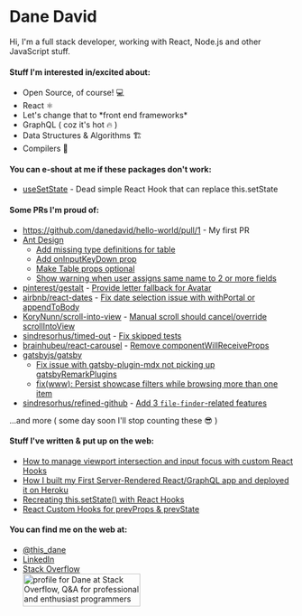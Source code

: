 # Dane David

Hi, I'm a full stack developer, working with React, Node.js and other JavaScript stuff.

#### Stuff I'm interested in/excited about:

- Open Source, of course! 💻
- React ⚛
- Let's change that to \*front end frameworks\*
- GraphQL ( coz it's hot 🔥 )
- Data Structures & Algorithms 🏗
- Compilers 🐉

#### You can e-shout at me if these packages don't work:

- [useSetState](https://www.npmjs.com/package/@danedavid/usesetstate) - Dead simple React Hook that can replace this.setState

#### Some PRs I'm proud of:

- https://github.com/danedavid/hello-world/pull/1 - My first PR
- [Ant Design](https://github.com/ant-design/ant-design)
	- [Add missing type definitions for table](https://github.com/ant-design/ant-design/pull/8511)
  - [Add onInputKeyDown prop](https://github.com/react-component/select/pull/252)
  - [Make Table props optional](https://github.com/ant-design/ant-design/pull/8515)
  - [Show warning when user assigns same name to 2 or more fields](https://github.com/react-component/form/pull/297)
- [pinterest/gestalt](https://github.com/pinterest/gestalt) - [Provide letter fallback for Avatar](https://github.com/pinterest/gestalt/pull/167)
- [airbnb/react-dates](https://github.com/airbnb/react-dates) - [Fix date selection issue with withPortal or appendToBody](https://github.com/airbnb/react-dates/pull/1540)
- [KoryNunn/scroll-into-view](https://github.com/KoryNunn/scroll-into-view) - [Manual scroll should cancel/override scrollIntoView](https://github.com/KoryNunn/scroll-into-view/pull/59)
- [sindresorhus/timed-out](https://github.com/sindresorhus/timed-out/pull/24) - [Fix skipped tests](https://github.com/sindresorhus/timed-out/pull/24)
- [brainhubeu/react-carousel](https://github.com/brainhubeu/react-carousel) - [Remove componentWillReceiveProps](https://github.com/brainhubeu/react-carousel/pull/197)
- [gatsbyjs/gatsby](https://github.com/gatsbyjs/gatsby)
  - [Fix issue with gatsby-plugin-mdx not picking up gatsbyRemarkPlugins](https://github.com/gatsbyjs/gatsby/pull/24194)
  - [fix(www): Persist showcase filters while browsing more than one item](https://github.com/gatsbyjs/gatsby/pull/11063)
- [sindresorhus/refined-github](https://github.com/sindresorhus/refined-github) - [Add 3 `file-finder`-related features](https://github.com/sindresorhus/refined-github/pull/2825)

...and more ( some day soon I'll stop counting these 😎 )

#### Stuff I've written & put up on the web:

- [How to manage viewport intersection and input focus with custom React Hooks](https://medium.com/free-code-camp/how-to-manage-viewport-intersection-and-input-focus-with-custom-react-hooks-1ec3403a8d80)
- [How I built my First Server-Rendered React/GraphQL app and deployed it on Heroku](https://medium.com/chingu/how-i-built-my-first-server-rendered-react-graphql-app-and-deployed-it-on-heroku-a078e934a8c5)
- [Recreating this.setState() with React Hooks](https://dev.to/this_dane/recreating-this-setstate-with-react-hooks-42im)
- [React Custom Hooks for prevProps & prevState](https://dev.to/this_dane/react-custom-hooks-for-prevprops-prevstate-15ho)

#### You can find me on the web at:

- [@this_dane](https://twitter.com/this_dane)
- [LinkedIn](https://www.linkedin.com/in/dane-david/)
- [Stack Overflow](https://stackoverflow.com/users/6473435/dane?tab=profile)  
<a href="https://stackoverflow.com/users/6473435/dane"><img src="https://stackoverflow.com/users/flair/6473435.png" width="208" height="58" alt="profile for Dane at Stack Overflow, Q&amp;A for professional and enthusiast programmers" title="profile for Dane at Stack Overflow, Q&amp;A for professional and enthusiast programmers"></a>
